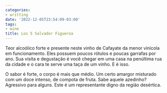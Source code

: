 ```yaml
---
categories:
- writting
date: '2022-12-05T23:54:09-03:00'
tags:
- wine
title: Los 5 Salvador Figueroa
---
```


Teor alcoólico forte e presente neste vinho de Cafayate da menor vinícola em funcionamento. Eles possuem poucos rótulos e poucas garrafas por ano. Sua visita e degustação é você chegar em uma casa na penúltima rua da cidade e o cara te serve uma taça de um vinho. E é isso.

O sabor é forte, o corpo é mais que médio. Um certo amargor misturado com um doce intenso, de compota de fruta. Sabe aquele azedinho? Agressivo para alguns. Este é um representante digno da região desértica.